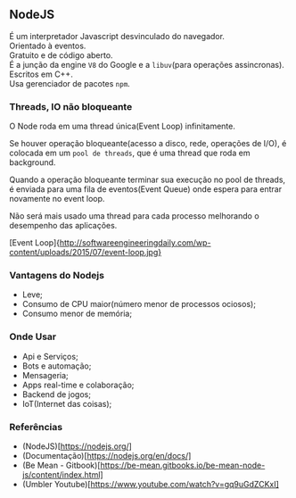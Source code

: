 ## NodeJS
  
É um interpretador Javascript desvinculado do navegador.  
Orientado à eventos.  
Gratuito e de código aberto.  
É a junção da engine `V8` do Google e a `libuv`(para operações assincronas).  
Escritos em C++.  
Usa gerenciador de pacotes `npm`.  
  

### Threads, IO não bloqueante
  
O Node roda em uma thread única(Event Loop) infinitamente.  

Se houver operação bloqueante(acesso a disco, rede, operações de I/O), é colocada em um `pool de threads`, que é uma thread que roda em background.  

Quando a operação bloqueante terminar sua execução no pool de threads, é enviada para uma fila de eventos(Event Queue) onde espera para entrar novamente no event loop.  

Não será mais usado uma thread para cada processo melhorando o desempenho das aplicações.  
  
[Event Loop]{http://softwareengineeringdaily.com/wp-content/uploads/2015/07/event-loop.jpg}  
  
### Vantagens do Nodejs
  
* Leve;  
* Consumo de CPU maior(número menor de processos ociosos);  
* Consumo menor de memória;  

### Onde Usar
  
* Api e Serviços;
* Bots e automação;
* Mensageria;
* Apps real-time e colaboração;
* Backend de jogos;
* IoT(Internet das coisas);  
  
 

### Referências
  
* (NodeJS)[https://nodejs.org/]  
* (Documentação)[https://nodejs.org/en/docs/]  
* (Be Mean - Gitbook)[https://be-mean.gitbooks.io/be-mean-node-js/content/index.html]  
* (Umbler Youtube)[https://www.youtube.com/watch?v=gq9uGdZCKxI]  
